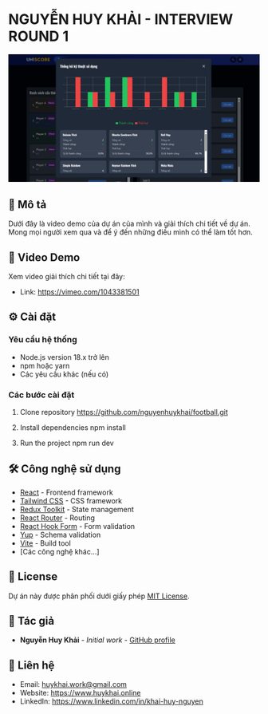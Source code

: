 # NGUYỄN HUY KHẢI - INTERVIEW ROUND 1
[![Video Demo](./public/assets/images/thumbnail.png)](https://vimeo.com/1043381501)

## 📝 Mô tả
Dưới đây là video demo của dự án của mình và giải thích chi tiết về dự án. Mong mọi người xem qua và để ý đến những điều mình có thể làm tốt hơn.

## 🎥 Video Demo
Xem video giải thích chi tiết tại đây:
- Link: https://vimeo.com/1043381501

## ⚙️ Cài đặt

### Yêu cầu hệ thống
- Node.js version 18.x trở lên
- npm hoặc yarn
- Các yêu cầu khác (nếu có)

### Các bước cài đặt

1. Clone repository
https://github.com/nguyenhuykhai/football.git

2. Install dependencies
npm install

3. Run the project
npm run dev

## 🛠️ Công nghệ sử dụng
- [React](https://reactjs.org/) - Frontend framework
- [Tailwind CSS](https://tailwindcss.com/) - CSS framework
- [Redux Toolkit](https://redux-toolkit.js.org/) - State management
- [React Router](https://reactrouter.com/) - Routing
- [React Hook Form](https://react-hook-form.com/) - Form validation
- [Yup](https://github.com/jquense/yup) - Schema validation
- [Vite](https://vitejs.dev/) - Build tool
- [Các công nghệ khác...]

## 📝 License
Dự án này được phân phối dưới giấy phép [MIT License](LICENSE).

## 👥 Tác giả
- **Nguyễn Huy Khải** - *Initial work* - [GitHub profile](https://github.com/nguyenhuykhai)

## 📧 Liên hệ
- Email: huykhai.work@gmail.com
- Website: https://www.huykhai.online
- LinkedIn: https://www.linkedin.com/in/khai-huy-nguyen
